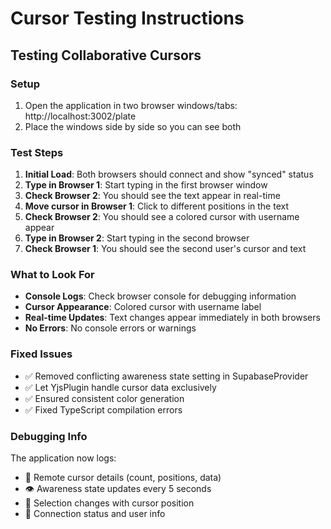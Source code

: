 # Cursor Testing Instructions

## Testing Collaborative Cursors

### Setup
1. Open the application in two browser windows/tabs: http://localhost:3002/plate
2. Place the windows side by side so you can see both

### Test Steps
1. **Initial Load**: Both browsers should connect and show "synced" status
2. **Type in Browser 1**: Start typing in the first browser window
3. **Check Browser 2**: You should see the text appear in real-time
4. **Move cursor in Browser 1**: Click to different positions in the text
5. **Check Browser 2**: You should see a colored cursor with username appear
6. **Type in Browser 2**: Start typing in the second browser
7. **Check Browser 1**: You should see the second user's cursor and text

### What to Look For
- **Console Logs**: Check browser console for debugging information
- **Cursor Appearance**: Colored cursor with username label
- **Real-time Updates**: Text changes appear immediately in both browsers
- **No Errors**: No console errors or warnings

### Fixed Issues
- ✅ Removed conflicting awareness state setting in SupabaseProvider
- ✅ Let YjsPlugin handle cursor data exclusively
- ✅ Ensured consistent color generation
- ✅ Fixed TypeScript compilation errors

### Debugging Info
The application now logs:
- 🎯 Remote cursor details (count, positions, data)
- 👁️ Awareness state updates every 5 seconds  
- 📍 Selection changes with cursor position
- 🔌 Connection status and user info
